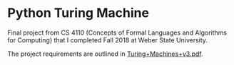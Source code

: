 # Python Turing Machine

Final project from CS 4110 (Concepts of Formal Languages and Algorithms for Computing) that I completed Fall 2018 at Weber State University.

The project requirements are outlined in [Turing+Machines+v3.pdf](./Turing+Machines+v3.pdf).
